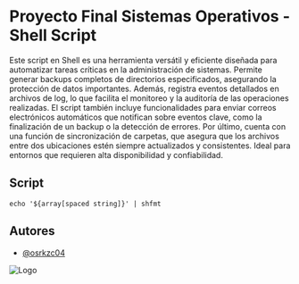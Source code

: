 # Proyecto Final Sistemas Operativos - Shell Script

Este script en Shell es una herramienta versátil y eficiente diseñada para automatizar tareas críticas en la administración de sistemas. Permite generar backups completos de directorios especificados, asegurando la protección de datos importantes. Además, registra eventos detallados en archivos de log, lo que facilita el monitoreo y la auditoría de las operaciones realizadas. El script también incluye funcionalidades para enviar correos electrónicos automáticos que notifican sobre eventos clave, como la finalización de un backup o la detección de errores. Por último, cuenta con una función de sincronización de carpetas, que asegura que los archivos entre dos ubicaciones estén siempre actualizados y consistentes. Ideal para entornos que requieren alta disponibilidad y confiabilidad.
## Script

```console
echo '${array[spaced string]}' | shfmt
```


## Autores

- [@osrkzc04](https://www.github.com/osrkzc04)


![Logo](https://puceapex.puce.edu.ec/pucetec/wp-content/uploads/2022/08/pucetec-logo.png)
